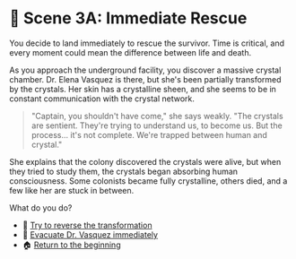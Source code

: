 # 🚀 Scene 3A: Immediate Rescue

You decide to land immediately to rescue the survivor. Time is critical, and every moment could mean the difference between life and death.

As you approach the underground facility, you discover a massive crystal chamber. Dr. Elena Vasquez is there, but she's been partially transformed by the crystals. Her skin has a crystalline sheen, and she seems to be in constant communication with the crystal network.

> "Captain, you shouldn't have come," she says weakly. "The crystals are sentient. They're trying to understand us, to become us. But the process... it's not complete. We're trapped between human and crystal."

She explains that the colony discovered the crystals were alive, but when they tried to study them, the crystals began absorbing human consciousness. Some colonists became fully crystalline, others died, and a few like her are stuck in between.

What do you do?

- 💎 [Try to reverse the transformation](./ending1.md)
- 🚀 [Evacuate Dr. Vasquez immediately](./ending2.md)
- 🏠 [Return to the beginning](./_start-here.md)
